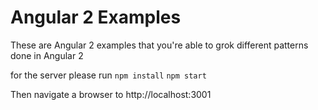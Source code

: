 # Angular 2 Examples

These are Angular 2 examples that you're able to grok different patterns done in Angular 2

for the server please run
`npm install`
`npm start`

Then navigate a browser to http://localhost:3001
